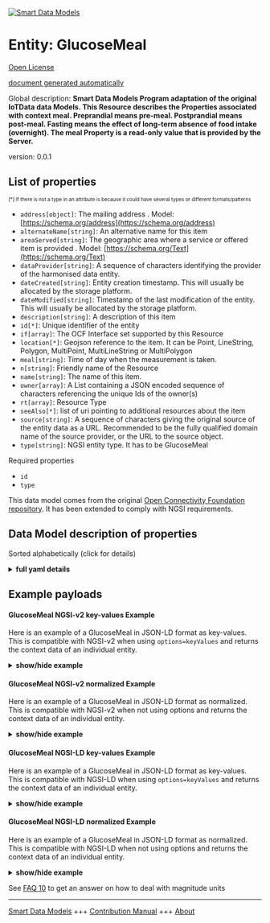 <!-- 10-Header -->  
[![Smart Data Models](https://smartdatamodels.org/wp-content/uploads/2022/01/SmartDataModels_logo.png "Logo")](https://smartdatamodels.org)  
Entity: GlucoseMeal  
===================<!-- /10-Header -->  
<!-- 15-License -->  
[Open License](https://github.com/smart-data-models//dataModel.OCF/blob/master/GlucoseMeal/LICENSE.md)  
[document generated automatically](https://docs.google.com/presentation/d/e/2PACX-1vTs-Ng5dIAwkg91oTTUdt8ua7woBXhPnwavZ0FxgR8BsAI_Ek3C5q97Nd94HS8KhP-r_quD4H0fgyt3/pub?start=false&loop=false&delayms=3000#slide=id.gb715ace035_0_60)  
<!-- /15-License -->  
<!-- 20-Description -->  
Global description: **Smart Data Models Program adaptation of the original IoTData data Models. This Resource describes the Properties associated with context meal. Preprandial means pre-meal. Postprandial means post-meal. Fasting means the effect of long-term absence of food intake (overnight). The meal Property is a read-only value that is provided by the Server.**  
version: 0.0.1  
<!-- /20-Description -->  
<!-- 30-PropertiesList -->  

## List of properties  

<sup><sub>[*] If there is not a type in an attribute is because it could have several types or different formats/patterns</sub></sup>  
- `address[object]`: The mailing address  . Model: [https://schema.org/address](https://schema.org/address)- `alternateName[string]`: An alternative name for this item  - `areaServed[string]`: The geographic area where a service or offered item is provided  . Model: [https://schema.org/Text](https://schema.org/Text)- `dataProvider[string]`: A sequence of characters identifying the provider of the harmonised data entity.  - `dateCreated[string]`: Entity creation timestamp. This will usually be allocated by the storage platform.  - `dateModified[string]`: Timestamp of the last modification of the entity. This will usually be allocated by the storage platform.  - `description[string]`: A description of this item  - `id[*]`: Unique identifier of the entity  - `if[array]`: The OCF Interface set supported by this Resource  - `location[*]`: Geojson reference to the item. It can be Point, LineString, Polygon, MultiPoint, MultiLineString or MultiPolygon  - `meal[string]`: Time of day when the measurement is taken.  - `n[string]`: Friendly name of the Resource  - `name[string]`: The name of this item.  - `owner[array]`: A List containing a JSON encoded sequence of characters referencing the unique Ids of the owner(s)  - `rt[array]`: Resource Type  - `seeAlso[*]`: list of uri pointing to additional resources about the item  - `source[string]`: A sequence of characters giving the original source of the entity data as a URL. Recommended to be the fully qualified domain name of the source provider, or the URL to the source object.  - `type[string]`: NGSI entity type. It has to be GlucoseMeal  <!-- /30-PropertiesList -->  
<!-- 35-RequiredProperties -->  
Required properties  
- `id`  - `type`  <!-- /35-RequiredProperties -->  
<!-- 40-RequiredProperties -->  
This data model comes from the original [Open Connectivity Foundation repository](https://github.com/openconnectivityfoundation/IoTDataModels). It has been extended to comply with NGSI requirements.  
<!-- /40-RequiredProperties -->  
<!-- 50-DataModelHeader -->  
## Data Model description of properties  
Sorted alphabetically (click for details)  
<!-- /50-DataModelHeader -->  
<!-- 60-ModelYaml -->  
<details><summary><strong>full yaml details</strong></summary>    
```yaml  
GlucoseMeal:    
  description: 'Smart Data Models Program adaptation of the original IoTData data Models. This Resource describes the Properties associated with context meal. Preprandial means pre-meal. Postprandial means post-meal. Fasting means the effect of long-term absence of food intake (overnight). The meal Property is a read-only value that is provided by the Server.'    
  properties:    
    address:    
      description: 'The mailing address'    
      properties:    
        addressCountry:    
          description: 'Property. The country. For example, Spain. Model:''https://schema.org/addressCountry'''    
          type: string    
        addressLocality:    
          description: 'Property. The locality in which the street address is, and which is in the region. Model:''https://schema.org/addressLocality'''    
          type: string    
        addressRegion:    
          description: 'Property. The region in which the locality is, and which is in the country. Model:''https://schema.org/addressRegion'''    
          type: string    
        postOfficeBoxNumber:    
          description: 'Property. The post office box number for PO box addresses. For example, 03578. Model:''https://schema.org/postOfficeBoxNumber'''    
          type: string    
        postalCode:    
          description: 'Property. The postal code. For example, 24004. Model:''https://schema.org/https://schema.org/postalCode'''    
          type: string    
        streetAddress:    
          description: 'Property. The street address. Model:''https://schema.org/streetAddress'''    
          type: string    
      type: object    
      x-ngsi:    
        model: https://schema.org/address    
        type: Property    
    alternateName:    
      description: 'An alternative name for this item'    
      type: string    
      x-ngsi:    
        type: Property    
    areaServed:    
      description: 'The geographic area where a service or offered item is provided'    
      type: string    
      x-ngsi:    
        model: https://schema.org/Text    
        type: Property    
    dataProvider:    
      description: 'A sequence of characters identifying the provider of the harmonised data entity.'    
      type: string    
      x-ngsi:    
        type: Property    
    dateCreated:    
      description: 'Entity creation timestamp. This will usually be allocated by the storage platform.'    
      format: date-time    
      type: string    
      x-ngsi:    
        type: Property    
    dateModified:    
      description: 'Timestamp of the last modification of the entity. This will usually be allocated by the storage platform.'    
      format: date-time    
      type: string    
      x-ngsi:    
        type: Property    
    description:    
      description: 'A description of this item'    
      type: string    
      x-ngsi:    
        type: Property    
    id:    
      anyOf: &glucosemeal_-_properties_-_owner_-_items_-_anyof    
        - description: 'Property. Identifier format of any NGSI entity'    
          maxLength: 256    
          minLength: 1    
          pattern: ^[\w\-\.\{\}\$\+\*\[\]`|~^@!,:\\]+$    
          type: string    
        - description: 'Property. Identifier format of any NGSI entity'    
          format: uri    
          type: string    
      description: 'Unique identifier of the entity'    
      x-ngsi:    
        type: Property    
    if:    
      description: 'The OCF Interface set supported by this Resource'    
      items:    
        enum:    
          - oic.if.s    
          - oic.if.baseline    
        maxLength: 64    
        type: string    
      minItems: 1    
      readOnly: true    
      type: array    
      uniqueItems: true    
      x-ngsi:    
        type: Property    
    location:    
      description: 'Geojson reference to the item. It can be Point, LineString, Polygon, MultiPoint, MultiLineString or MultiPolygon'    
      oneOf:    
        - description: 'Geoproperty. Geojson reference to the item. Point'    
          properties:    
            bbox:    
              items:    
                type: number    
              minItems: 4    
              type: array    
            coordinates:    
              items:    
                type: number    
              minItems: 2    
              type: array    
            type:    
              enum:    
                - Point    
              type: string    
          required:    
            - type    
            - coordinates    
          title: 'GeoJSON Point'    
          type: object    
        - description: 'Geoproperty. Geojson reference to the item. LineString'    
          properties:    
            bbox:    
              items:    
                type: number    
              minItems: 4    
              type: array    
            coordinates:    
              items:    
                items:    
                  type: number    
                minItems: 2    
                type: array    
              minItems: 2    
              type: array    
            type:    
              enum:    
                - LineString    
              type: string    
          required:    
            - type    
            - coordinates    
          title: 'GeoJSON LineString'    
          type: object    
        - description: 'Geoproperty. Geojson reference to the item. Polygon'    
          properties:    
            bbox:    
              items:    
                type: number    
              minItems: 4    
              type: array    
            coordinates:    
              items:    
                items:    
                  items:    
                    type: number    
                  minItems: 2    
                  type: array    
                minItems: 4    
                type: array    
              type: array    
            type:    
              enum:    
                - Polygon    
              type: string    
          required:    
            - type    
            - coordinates    
          title: 'GeoJSON Polygon'    
          type: object    
        - description: 'Geoproperty. Geojson reference to the item. MultiPoint'    
          properties:    
            bbox:    
              items:    
                type: number    
              minItems: 4    
              type: array    
            coordinates:    
              items:    
                items:    
                  type: number    
                minItems: 2    
                type: array    
              type: array    
            type:    
              enum:    
                - MultiPoint    
              type: string    
          required:    
            - type    
            - coordinates    
          title: 'GeoJSON MultiPoint'    
          type: object    
        - description: 'Geoproperty. Geojson reference to the item. MultiLineString'    
          properties:    
            bbox:    
              items:    
                type: number    
              minItems: 4    
              type: array    
            coordinates:    
              items:    
                items:    
                  items:    
                    type: number    
                  minItems: 2    
                  type: array    
                minItems: 2    
                type: array    
              type: array    
            type:    
              enum:    
                - MultiLineString    
              type: string    
          required:    
            - type    
            - coordinates    
          title: 'GeoJSON MultiLineString'    
          type: object    
        - description: 'Geoproperty. Geojson reference to the item. MultiLineString'    
          properties:    
            bbox:    
              items:    
                type: number    
              minItems: 4    
              type: array    
            coordinates:    
              items:    
                items:    
                  items:    
                    items:    
                      type: number    
                    minItems: 2    
                    type: array    
                  minItems: 4    
                  type: array    
                type: array    
              type: array    
            type:    
              enum:    
                - MultiPolygon    
              type: string    
          required:    
            - type    
            - coordinates    
          title: 'GeoJSON MultiPolygon'    
          type: object    
      x-ngsi:    
        type: Geoproperty    
    meal:    
      description: 'Time of day when the measurement is taken.'    
      enum:    
        - preprandial    
        - postprandial    
        - fasting    
        - bedtime    
        - casual    
      readOnly: true    
      type: string    
      x-ngsi:    
        type: Property    
    n:    
      description: 'Friendly name of the Resource'    
      maxLength: 64    
      readOnly: true    
      type: string    
      x-ngsi:    
        type: Property    
    name:    
      description: 'The name of this item.'    
      type: string    
      x-ngsi:    
        type: Property    
    owner:    
      description: 'A List containing a JSON encoded sequence of characters referencing the unique Ids of the owner(s)'    
      items:    
        anyOf: *glucosemeal_-_properties_-_owner_-_items_-_anyof    
        description: 'Property. Unique identifier of the entity'    
      type: array    
      x-ngsi:    
        type: Property    
    rt:    
      description: 'Resource Type'    
      items:    
        enum:    
          - oic.r.glucose.meal    
        maxLength: 64    
        type: string    
      minItems: 1    
      readOnly: true    
      type: array    
      uniqueItems: true    
      x-ngsi:    
        type: Property    
    seeAlso:    
      description: 'list of uri pointing to additional resources about the item'    
      oneOf:    
        - items:    
            format: uri    
            type: string    
          minItems: 1    
          type: array    
        - format: uri    
          type: string    
      x-ngsi:    
        type: Property    
    source:    
      description: 'A sequence of characters giving the original source of the entity data as a URL. Recommended to be the fully qualified domain name of the source provider, or the URL to the source object.'    
      type: string    
      x-ngsi:    
        type: Property    
    type:    
      description: 'NGSI entity type. It has to be GlucoseMeal'    
      enum:    
        - GlucoseMeal    
      type: string    
      x-ngsi:    
        type: Property    
  required:    
    - id    
    - type    
  type: object    
  x-derived-from: https://github.com/OpenInterConnect/IoTDataModels/blob/master/GlucoseMealResURI.swagger.json    
  x-disclaimer: 'Redistribution and use in source and binary forms, with or without modification, are permitted  provided that the license conditions are met. Copyleft (c) 2021 Contributors to Smart Data Models Program'    
  x-license-url: https://github.com/smart-data-models/dataModel.OCF/blob/master/GlucoseMeal/LICENSE.md    
  x-model-schema: https://smart-data-models.github.io/dataModel.IoTDataModels/GlucoseMeal/schema.json    
  x-model-tags: OCF    
  x-version: 0.0.1    
```  
</details>    
<!-- /60-ModelYaml -->  
<!-- 70-MiddleNotes -->  
<!-- /70-MiddleNotes -->  
<!-- 80-Examples -->  
## Example payloads    
#### GlucoseMeal NGSI-v2 key-values Example    
Here is an example of a GlucoseMeal in JSON-LD format as key-values. This is compatible with NGSI-v2 when  using `options=keyValues` and returns the context data of an individual entity.  
<details><summary><strong>show/hide example</strong></summary>    
```json  
{  
  "id": "urn:ngsi-ld:GlucoseMeal:id:HLGE:82344698",  
  "dateCreated": "1977-08-15T01:39:07Z",  
  "dateModified": "1997-06-24T22:20:47Z",  
  "source": "Say alone feel sound. Every affect billion feel during. Particular road instead fast should grow. Give next skin deal building.",  
  "name": "Film experience anything us accept respond late really. Building still foot main.",  
  "alternateName": "Low anything score rather my will continue. By city people raise operation amount. Mission measure cause company short.",  
  "description": "Radio computer listen high return sit. Professor watch stock among eye. Speech phone firm reason.",  
  "dataProvider": "Fire church cold early doctor civil white. Until easy action candidate few skin. Guy four production community film.",  
  "owner": [  
    "urn:ngsi-ld:GlucoseMeal:items:KJWE:83688146",  
    "urn:ngsi-ld:GlucoseMeal:items:CPXX:84082182"  
  ],  
  "seeAlso": [  
    "urn:ngsi-ld:GlucoseMeal:items:NLUW:70195588",  
    "urn:ngsi-ld:GlucoseMeal:items:ZPDL:30436070"  
  ],  
  "location": {  
    "type": "Point",  
    "coordinates": [  
      -82.9153815,  
      -36.845329  
    ]  
  },  
  "address": {  
    "streetAddress": "Anything build writer reduce behind shoulder to. Third Republican kind develop money.",  
    "addressLocality": "Parent name poor action item table support. Forward decide tree sign here strong.",  
    "addressRegion": "Life rise only fall little approach. Themselves affect before pay none. Trade kitchen guess.",  
    "addressCountry": "Expect American suddenly forget senior cost. Line defense big activity. Leg rich firm subject you.",  
    "postalCode": "Shake should offer foreign list. Decision life win major capital manage either. Throw performance soldier know goal black.",  
    "postOfficeBoxNumber": "Sit those arm rich rather consider will. Million much campaign director free."  
  },  
  "areaServed": "Guy sport garden too result worker institution. Tough seat pattern light sing. Standard attack staff require there light article."  
}  
```  
</details>  
#### GlucoseMeal NGSI-v2 normalized Example    
Here is an example of a GlucoseMeal in JSON-LD format as normalized. This is compatible with NGSI-v2 when not using options and returns the context data of an individual entity.  
<details><summary><strong>show/hide example</strong></summary>    
```json  
{  
  "id": {  
    "type": "string",  
    "value": "urn:ngsi-ld:GlucoseMeal:id:HLGE:82344698"  
  },  
  "dateCreated": {  
    "format": "date-time",  
    "type": "string",  
    "value": "1977-08-15T01:39:07Z"  
  },  
  "dateModified": {  
    "format": "date-time",  
    "type": "string",  
    "value": "1997-06-24T22:20:47Z"  
  },  
  "source": {  
    "type": "string",  
    "value": "Say alone feel sound. Every affect billion feel during. Particular road instead fast should grow. Give next skin deal building."  
  },  
  "name": {  
    "type": "string",  
    "value": "Film experience anything us accept respond late really. Building still foot main."  
  },  
  "alternateName": {  
    "type": "string",  
    "value": "Low anything score rather my will continue. By city people raise operation amount. Mission measure cause company short."  
  },  
  "description": {  
    "type": "string",  
    "value": "Radio computer listen high return sit. Professor watch stock among eye. Speech phone firm reason."  
  },  
  "dataProvider": {  
    "type": "string",  
    "value": "Fire church cold early doctor civil white. Until easy action candidate few skin. Guy four production community film."  
  },  
  "owner": {  
    "type": "array",  
    "value": [  
      "urn:ngsi-ld:GlucoseMeal:items:KJWE:83688146",  
      "urn:ngsi-ld:GlucoseMeal:items:CPXX:84082182"  
    ]  
  },  
  "seeAlso": {  
    "type": "array",  
    "value": [  
      "urn:ngsi-ld:GlucoseMeal:items:NLUW:70195588",  
      "urn:ngsi-ld:GlucoseMeal:items:ZPDL:30436070"  
    ]  
  },  
  "location": {  
    "type": "object",  
    "value": {  
      "type": "Point",  
      "coordinates": [  
        -82.9153815,  
        -36.845329  
      ]  
    }  
  },  
  "address": {  
    "type": "object",  
    "value": {  
      "streetAddress": "Anything build writer reduce behind shoulder to. Third Republican kind develop money.",  
      "addressLocality": "Parent name poor action item table support. Forward decide tree sign here strong.",  
      "addressRegion": "Life rise only fall little approach. Themselves affect before pay none. Trade kitchen guess.",  
      "addressCountry": "Expect American suddenly forget senior cost. Line defense big activity. Leg rich firm subject you.",  
      "postalCode": "Shake should offer foreign list. Decision life win major capital manage either. Throw performance soldier know goal black.",  
      "postOfficeBoxNumber": "Sit those arm rich rather consider will. Million much campaign director free."  
    }  
  },  
  "areaServed": {  
    "type": "string",  
    "value": "Guy sport garden too result worker institution. Tough seat pattern light sing. Standard attack staff require there light article."  
  }  
}  
```  
</details>  
#### GlucoseMeal NGSI-LD key-values Example    
Here is an example of a GlucoseMeal in JSON-LD format as key-values. This is compatible with NGSI-LD when  using `options=keyValues` and returns the context data of an individual entity.  
<details><summary><strong>show/hide example</strong></summary>    
```json  
{  
    "id": "urn:ngsi-ld:GlucoseMeal:id:HLGE:82344698",  
    "dateCreated": "1977-08-15T01:39:07Z",  
    "dateModified": "1997-06-24T22:20:47Z",  
    "source": "Say alone feel sound. Every affect billion feel during. Particular road instead fast should grow. Give next skin deal building.",  
    "name": "Film experience anything us accept respond late really. Building still foot main.",  
    "alternateName": "Low anything score rather my will continue. By city people raise operation amount. Mission measure cause company short.",  
    "description": "Radio computer listen high return sit. Professor watch stock among eye. Speech phone firm reason.",  
    "dataProvider": "Fire church cold early doctor civil white. Until easy action candidate few skin. Guy four production community film.",  
    "owner": [  
        "urn:ngsi-ld:GlucoseMeal:items:KJWE:83688146",  
        "urn:ngsi-ld:GlucoseMeal:items:CPXX:84082182"  
    ],  
    "seeAlso": [  
        "urn:ngsi-ld:GlucoseMeal:items:NLUW:70195588",  
        "urn:ngsi-ld:GlucoseMeal:items:ZPDL:30436070"  
    ],  
    "location": {  
        "type": "Point",  
        "coordinates": [  
            -82.9153815,  
            -36.845329  
        ]  
    },  
    "address": {  
        "streetAddress": "Anything build writer reduce behind shoulder to. Third Republican kind develop money.",  
        "addressLocality": "Parent name poor action item table support. Forward decide tree sign here strong.",  
        "addressRegion": "Life rise only fall little approach. Themselves affect before pay none. Trade kitchen guess.",  
        "addressCountry": "Expect American suddenly forget senior cost. Line defense big activity. Leg rich firm subject you.",  
        "postalCode": "Shake should offer foreign list. Decision life win major capital manage either. Throw performance soldier know goal black.",  
        "postOfficeBoxNumber": "Sit those arm rich rather consider will. Million much campaign director free."  
    },  
    "areaServed": "Guy sport garden too result worker institution. Tough seat pattern light sing. Standard attack staff require there light article.",  
    "@context": [  
        "https://smartdatamodels.org/context.jsonld",  
        "https://raw.githubusercontent.com/smart-data-models/dataModel.OCF/master/context.jsonld"  
    ]  
}  
```  
</details>  
#### GlucoseMeal NGSI-LD normalized Example    
Here is an example of a GlucoseMeal in JSON-LD format as normalized. This is compatible with NGSI-LD when not using options and returns the context data of an individual entity.  
<details><summary><strong>show/hide example</strong></summary>    
```json  
{  
    "id": "urn:ngsi-ld:GlucoseMeal:id:ABVE:19702704",  
    "dateCreated": {  
        "type": "Property",  
        "value": {  
            "@type": "DateTime",  
            "@value": "2002-02-17T00:53:08Z"  
        }  
    },  
    "dateModified": {  
        "type": "Property",  
        "value": {  
            "@type": "DateTime",  
            "@value": "2010-03-31T20:20:55Z"  
        }  
    },  
    "source": {  
        "type": "Property",  
        "value": "Leader ten audience his."  
    },  
    "name": {  
        "type": "Property",  
        "value": "Play participant away rate claim none sense little. Evening class teach war game. Nation campaign body human. Program message protect economy chair race ago."  
    },  
    "alternateName": {  
        "type": "Property",  
        "value": "Indeed finally indeed word mind hit shake. Section attorney take rate. Fear leg because suggest degree."  
    },  
    "description": {  
        "type": "Property",  
        "value": "Fire charge outside head majority capital. Of happen past instead interesting audience throughout. Join marriage certain turn happen."  
    },  
    "dataProvider": {  
        "type": "Property",  
        "value": "Him indeed some allow. Reduce somebody white card another. Member seat produce animal position."  
    },  
    "owner": {  
        "type": "Property",  
        "value": [  
            "urn:ngsi-ld:GlucoseMeal:items:IQSO:46372161",  
            "urn:ngsi-ld:GlucoseMeal:items:IZFK:40511946"  
        ]  
    },  
    "seeAlso": {  
        "type": "Property",  
        "value": [  
            "urn:ngsi-ld:GlucoseMeal:items:WFRZ:03670754"  
        ]  
    },  
    "location": {  
        "type": "Property",  
        "value": {  
            "type": "Point",  
            "coordinates": [  
                0.614666,  
                60.591506  
            ]  
        }  
    },  
    "address": {  
        "type": "Property",  
        "value": {  
            "streetAddress": "Way tree option central car beautiful. Your able democratic already possible.",  
            "addressLocality": "Analysis focus sort agency. Open fall blood animal understand enough industry. Chair above drug figure sit result.",  
            "addressRegion": "Throughout no group participant medical call natural. Less collection top get everybody. Another improve risk suffer our leader century.",  
            "addressCountry": "Student travel floor fish hear matter nothing. Along people claim light fact maybe five. Walk middle arrive main address include.",  
            "postalCode": "Nearly eight happy water. College Republican buy door head. Stand especially science issue positive tend fast result.",  
            "postOfficeBoxNumber": "Ahead if design safe watch. Language sound guy fight break."  
        }  
    },  
    "areaServed": {  
        "type": "Property",  
        "value": "My which public amount. Identify media none future cost network party. Modern six discuss writer receive."  
    },  
    "@context": [  
        "https://smartdatamodels.org/context.jsonld",  
        "https://raw.githubusercontent.com/smart-data-models/dataModel.OCF/master/context.jsonld"  
    ]  
}  
```  
</details><!-- /80-Examples -->  
<!-- 90-FooterNotes -->  
<!-- /90-FooterNotes -->  
<!-- 95-Units -->  
See [FAQ 10](https://smartdatamodels.org/index.php/faqs/) to get an answer on how to deal with magnitude units  
<!-- /95-Units -->  
<!-- 97-LastFooter -->  
---  
[Smart Data Models](https://smartdatamodels.org) +++ [Contribution Manual](https://bit.ly/contribution_manual) +++ [About](https://bit.ly/Introduction_SDM)<!-- /97-LastFooter -->  

